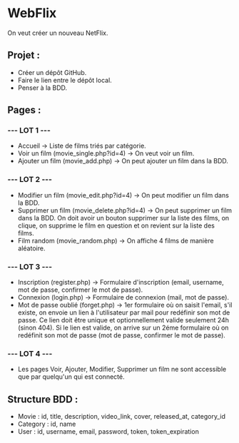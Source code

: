 # WebFlix

On veut créer un nouveau NetFlix.

## Projet :
- Créer un dépôt GitHub.
- Faire le lien entre le dépôt local.
- Penser à la BDD.

## Pages :
### --- LOT 1 ---
- Accueil -> Liste de films triés par catégorie.
- Voir un film (movie_single.php?id=4) -> On veut voir un film.
- Ajouter un film (movie_add.php) -> On peut ajouter un film dans la BDD.

### --- LOT 2 ---
- Modifier un film (movie_edit.php?id=4) -> On peut modifier un film dans la BDD.
- Supprimer un film (movie_delete.php?id=4) -> On peut supprimer un film dans la BDD. On doit avoir un bouton supprimer sur la liste des films, on clique, on supprime le film en question et on revient sur la liste des films.
- Film random (movie_random.php) -> On affiche 4 films de manière aléatoire.

### --- LOT 3 ---
- Inscription (register.php) -> Formulaire d'inscription (email, username, mot de passe, confirmer le mot de passe).
- Connexion (login.php) -> Formulaire de connexion (mail, mot de passe).
- Mot de passe oublié (forget.php) -> 1er formulaire où on saisit l'email, s'il existe, on envoie un lien à l'utilisateur par mail pour redéfinir son mot de passe. Ce lien doit être unique et optionnellement valide seulement 24h (sinon 404). Si le lien est valide, on arrive sur un 2éme formulaire où on redéfinit son mot de passe (mot de passe, confirmer le mot de passe).

### --- LOT 4 ---
- Les pages Voir, Ajouter, Modifier, Supprimer un film ne sont accessible que par quelqu'un qui est connecté.

## Structure BDD :
- Movie : id, title, description, video_link, cover, released_at, category_id
- Category : id, name
- User : id, username, email, password, token,  token_expiration
